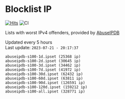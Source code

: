 # Blocklist IP

[![Hits](https://hits.seeyoufarm.com/api/count/incr/badge.svg?url=https%3A%2F%2Fgithub.com%2Fborestad%2Fblocklist-ip%2F&count_bg=%2379C83D&title_bg=%23555555&icon=&icon_color=%23E7E7E7&title=hits&edge_flat=false)](https://hits.seeyoufarm.com)  ![CI](https://img.shields.io/github/workflow/status/borestad/blocklist-ip/CI?style=flat-square)

Lists with worst IPv4 offenders, provided by [AbuseIPDB](https://www.abuseipdb.com/)

<!-- FOOTER-PLACEHOLDER -->
Updated every 5 hours<br>
Last update: `2023-07-21 - 20:17:37`
```
abuseipdb-s100-1d.ipset (25368 ip)
abuseipdb-s100-2d.ipset (30645 ip)
abuseipdb-s100-3d.ipset (34462 ip)
abuseipdb-s100-7d.ipset (41972 ip)
abuseipdb-s100-30d.ipset (62432 ip)
abuseipdb-s100-60d.ipset (63811 ip)
abuseipdb-s100-90d.ipset (126591 ip)
abuseipdb-s100-120d.ipset (159212 ip)
abuseipdb-s100-all.ipset (328771 ip)
```
